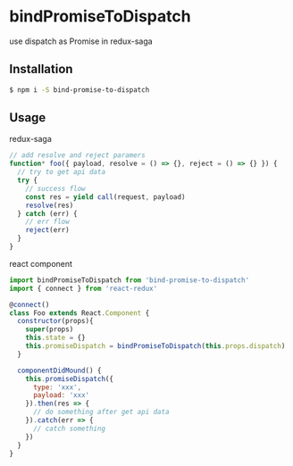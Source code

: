 # bindPromiseToDispatch
use dispatch as Promise in redux-saga

## Installation
```sh
$ npm i -S bind-promise-to-dispatch
```

## Usage
redux-saga
```js
// add resolve and reject paramers
function* foo({ payload, resolve = () => {}, reject = () => {} }) {
  // try to get api data
  try {
    // success flow
    const res = yield call(request, payload)
    resolve(res)
  } catch (err) {
    // err flow
    reject(err)
  }
}
```
react component
```js
import bindPromiseToDispatch from 'bind-promise-to-dispatch'
import { connect } from 'react-redux'

@connect()
class Foo extends React.Component {
  constructor(props){
    super(props)
    this.state = {}
    this.promiseDispatch = bindPromiseToDispatch(this.props.dispatch)
  }

  componentDidMound() {
    this.promiseDispatch({
      type: 'xxx',
      payload: 'xxx'
    }).then(res => {
      // do something after get api data
    }).catch(err => {
      // catch something
    })
  }
}
```